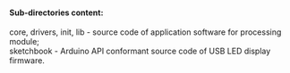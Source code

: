 
<h4>Sub-directories content:</h4>

core, drivers, init, lib - source code of application software for processing module;<br>
sketchbook               - Arduino API conformant source code of USB LED display firmware.<br>